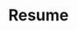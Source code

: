 ---
title: "Resume"
cta:
  title: "Download a copy of my resume."
  summary: "Get a print ready copy of my resume."
  button:
    file: "BUISSERETH_Resume.pdf"
    text: "Download"

objective: "Driven User Experience and Interaction Designer seeking to harness proven expertise and skills to deliver outstanding user-centric solutions while building an effective digital experience in the world of media and design.  Proficient in user research, wireframing, prototyping and leveraging these skills to create intuitive and visually compelling designs that elevate user satisfaction. Thriving on variety and challenges, I view every project as an opportunity for personal and career development. Eager to work alongside fellow professionals, learning from their experiences and sharing my own expertise, to collectively enhance our skills and produce outstanding results. Seeking to contribute innovative solutions within a collaborative team, combining user-centric approaches with design expertise to deliver products that resonate and exceed expectations."

experience:
  - employer: "EPAM Systems"
    location: "Center City, Philadelphia, PA"
    position: "Experience Designer"
    date: "October 2021 - May 2023"
    description: "Designed intuitive user interfaces for internal applications and developed wireframes, prototypes, and mockups using applications including Sketch and Figma. Ensure designs align with client brand guidelines in order to maintain a consistent visual style across applications and platforms. Continuously refined and improved designs based on data-driven insights and user-centered principles. Collaborated closely with cross-functional teams, including developers and product managers, to ensure the effectiveness and the feasibility of design concepts to meet stakeholders needs."
    responsibilities:
      - "Organized and structure content and information in a logical and user-friendly manner."
      - "Developed high-fidelity wireframes to improve the layout and basic functionality of digital products."
      - "Swiftly acquired proficiency in specialized programs pivotal to project and client requirements, enhancing productivity and ensuring comprehensive fulfillment of objectives."
      - "Analyzed and consolidated data from client projects to derive meaningful insights and actionable recommendations."
      - "Proactively utilized spare time to research and enhance consulting practices for client prototypes, optimizing resource allocation and refining project planning strategies for improved efficiency and outcomes."
  - employer: "Afiye"
    location: "Drexel University, Philadelphia, PA"
    position: "Drexel Senior Project"
    date: "September 2020 - June 2021"
    description: "Established brand identity for a family centric social platform. Organized and led several accounts of virtual workshops and interviews with repeating and new participants. Composed a complete user story throughout the project Afiye. Designed cohesive promotional materials for print, digital and video media."
    responsibilities:
      - "Utilized strong assessment skills to determine necessary changes for the evolution of the project."
      - "Produced high quality assets across multiple mediums."
      - "Assumed leadership responsibilities, steering the cross-functional team in successfully executing project goals, driving collaborative efforts to achieve objectives within set timelines and exceed project expectations."
      - "Oversaw the project's successful launch and coordinated the development and dissemination of promotional content, ensuring alignment with strategic objectives and maximizing outreach effectiveness."
  - employer: "EPAM Systems"
    location: "Center City, Philadelphia, PA"
    position: "Associate Experience Designer"
    date: "March 2020 - September 2020"
    description: "Visualized and designed campaigns across various physical and digital media to solidify existing client brand identities. Collaborated with multiple asynchronous remote teams and stakeholders. Designed digital products for a wide range of industries. Delivered high quality deliverables utilizing prototyping tools, Adobe Creative Suite and other multimedia programs to effectively complete the project.  Participated in diverse virtual experience research workshops with key project stakeholders. Encouraged the utilization of the latest digital tools."
    responsibilities:
      - "Researched and designed innovative digital solutions."
      - "Encouraged the utilization of the latest digital tools."
      - "Adapted to new programs to achieve project goals despite short deadlines."
  - employer: "Thunk"
    location: "Drexel University, Philadelphia, PA"
    position: "Drexel junior Project"
    date: "September 2019 - March 2020"
    description: "Created and designed the brand identity for a multiplayer online game that inspired creativity. Collaborated a team to develop an iterative/expandable design system. Lead research workshops and user play testing sessions to improve and iterate. Managed and outsourced third parties for additional project elements."
    responsibilities:
      - "Synthesized mediums to achieve an accomplished final product."
      - "Produced high quality deliverables using various digital tools."
      - "Adopted different research methodologies and conducted open testing sessions."
      - "Assumed leadership responsibilities, steering the interdisciplinary teams in successfully executing project goals, driving collaborative efforts to achieve objectives within set timelines and exceed project expectations."
affiliations:
  - name: "Interaction Design Foundation"
    certifications:
      - name: "AI for Designers"
        start: 2023
        end: 2024
      - name: "Interaction Design for Usability"
        start: 2023
        end: 2024
      - name: "Design for a Better World"
        start: 2023
        end: 2024
      - name: "Accessibility: How to Design for All"
        start: 2023
        end: 2024
      - name: "Agile Methods for UX Design"
        start: 2023
        end: 2024
education:
  - school: "Drexel University"
    location: "Philadelphia, PA"
    date: "September 2017 - 2021"
    degree: "BS in Interactive Digital Media"
    supplemental: "Minor in Graphic Design"
skills:
  - name: "Adobe Photoshop"
    image: "adobe-photoshop.svg"
  - name: "Adobe Illustrator"
    image: "adobe-illustrator.svg"
  - name: "Adobe After Effects"
    image: "adobe-after-effects.svg"
  - name: "Adobe XD"
    image: "adobe-xd.svg"
  - name: "Adobe InDesign"
    image: "adobe-indesign.svg"
  - name: "Figma"
    image: "figma.svg"
  - name: "Sketch"
    image: "sketch.svg"
  - name: "InVision"
    image: "invision.svg"
  - name: "Axure RP 10"
    image: "axure_icon.png"
  - name: "HTML"
    image: "html.svg"
  - name: "JavaScript"
    image: "js.svg"
  - name: "CSS"
    image: "css.svg"
---